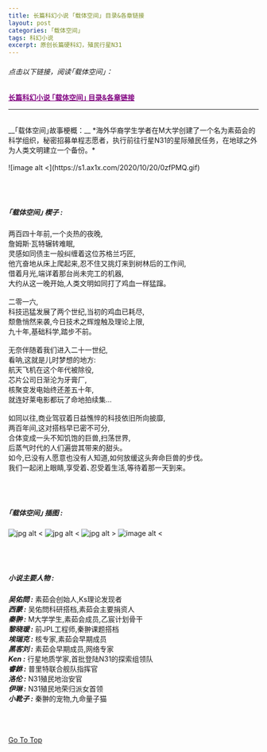 ```yaml
---
title: 长篇科幻小说 ｢载体空间｣ 目录&各章链接
layout: post
categories: ｢载体空间｣
tags: 科幻小说
excerpt: 原创长篇硬科幻，殖民行星N31
---
```

###### *点击以下链接，阅读｢载体空间｣：*
<a style="color:purple;" href="carrier_space_chapter_0.html" target="_blank"> <b>长篇科幻小说 ｢载体空间｣ 目录&各章链接</b> </a>
<hr>
<br>
__｢载体空间｣故事梗概：__ *海外华裔学生学者在M大学创建了一个名为素茹会的科学组织，秘密招募单程志愿者，执行前往行星N31的星际殖民任务，在地球之外为人类文明建立一个备份。*
<br>
<br>
![image alt <](https://s1.ax1x.com/2020/10/20/0zfPMQ.gif) 
<br>
<br>
<br>
<br>


##### ｢载体空间｣ 楔子 :

两百四十年前,一个炎热的夜晚,  
詹姆斯·瓦特辗转难眠,  
灵感如同债主一般纠缠着这位苏格兰巧匠,  
他亢奋地从床上爬起来,忍不住又挑灯来到树林后的工作间,  
借着月光,端详着那台尚未完工的机器,  
大约从这一晚开始,人类文明如同打了鸡血一样猛蹿｡  
<br>
二零一六,  
科技迅猛发展了两个世纪,当初的鸡血已耗尽,  
颓惫悄然来袭,今日技术之辉煌触及理论上限,  
九十年,基础科学,踏步不前｡  
<br>
无奈伴随着我们进入二十一世纪,  
看呐,这就是儿时梦想的地方:  
航天飞机在这个年代被除役,  
芯片公司日渐沦为牙膏厂,  
核聚变发电始终还差五十年,  
就连好莱电影都玩了命地拍续集…  
<br>
如同以往,商业驾驭着日益憔悴的科技依旧所向披靡,  
两百年间,这对搭档早已密不可分,  
合体变成一头不知饥饱的巨兽,扫荡世界,  
后蒸气时代的人们遍尝其带来的甜头｡  
如今,已没有人愿意也没有人知道,如何放缓这头奔命巨兽的步伐｡  
我们一起闭上眼睛,享受着､忍受着生活,等待着那一天到来｡
<br>
<br>
<br>
<br>
##### ｢载体空间｣ 插图 :

![jpg alt <](https://s1.ax1x.com/2020/10/20/0zWqrd.jpg) 
![jpg alt <](https://s1.ax1x.com/2020/10/20/0zWLqA.jpg) 
![jpg alt >](https://s1.ax1x.com/2020/10/20/0zWvIP.jpg)
![image alt <](https://s1.ax1x.com/2020/09/23/wXIMuD.gif) 
<br>
<br>
<br>
<br>
##### 小说主要人物 :

___吴佑問 :___  素茹会创始人,Ks理论发现者  
___西蒙 :___  吴佑問科研搭档,素茹会主要捐资人  
___秦翀 :___  M大学学生,素茹会成员,乙宸计划骨干  
___黎晓瑗 :___  前JPL工程师,秦翀课题搭档  
___埃瑞克 :___  核专家,素茹会早期成员  
___黑客刘 :___  素茹会早期成员,网络专家  
___Ken :___  行星地质学家,首批登陆N31的探索组领队  
___睿銝 :___  普里特联合舰队指挥官  
___洛伦 :___  N31殖民地治安官  
___伊琳 :___  N31殖民地荣归派女首领  
___小靴子 :___  秦翀的宠物,九命量子猫
<br>
<br>
<br>
<br>

[Go To Top](#top)
